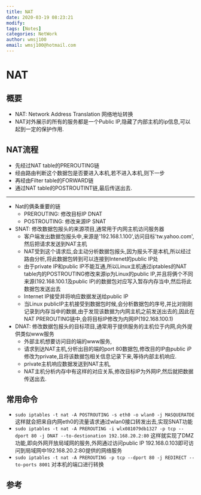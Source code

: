 ```yaml
---
title: NAT
date: 2020-03-19 08:23:21
modify: 
tags: [Notes]
categories: NetWork
author: wmsj100
email: wmsj100@hotmail.com
---
```


# NAT

## 概要

- NAT: Network Address Translation 网络地址转换
- NAT对外展示的所有的服务都是一个Public IP,隐藏了内部主机的ip信息,可以起到一定的保护作用.

## NAT流程

- 先经过NAT table的PREROUTING链
- 经由路由判断这个数据包是否要进入本机,若不进入本机,则下一步
- 再经由Filter table的FORWARD链
- 通过NAT table的POSTROUTINT链,最后传送出去.
---
- Nat的俩条重要的链
	- PREROUTING: 修改目标IP DNAT
	- POSTROUTING: 修改来源IP SNAT
- SNAT: 修改数据包报头的来源项目,通常用于内网主机访问服务器
	- 客户端发出数据包报头中,来源是'192.168.1.100',访问目标'tw.yahoo.com',然后把请求发送到NAT主机
	- NAT受到这个请求后,会主动分析数据包报头,因为报头不是本机,所以经过路由分析,将此数据包转到可以连接到Intenet的public IP处
	- 由于private IP和public IP不能互通,所以Linux主机通过iptables的NAT table内的POSTROUTING修改来源ip为Linux的public IP,并且将俩个不同来源(192.168.100.1及public IP)的数据包对应写入暂存内存当中,然后将此数据包发送出去
	- Internet IP接受并将响应数据发送给public IP
	- 当Linux publicIP主机接受到数据包时候,会分析数据包的序号,并比对刚刚记录到内存当中的数据,由于发现该数据为内网主机之前发送出去的,因此在NAT PREROUTING链中,会将目标IP修改为内网IP(192.168.100.1)
- DNAT: 修改数据包报头的目标项目,通常用于提供服务的主机位于内网,向外提供类似www服务
	- 外部主机想要访问目的端的www服务,
	- 请求到达NAT主机,分析出目的端的port 80数据包,修改目的IP由public iP 修改为private,且将该数据包相关信息记录下来,等待内部主机响应.
	- private主机响应数据发送到NAT主机,
	- NAT主机分析内存中有这样的对应关系,修改目标IP为外网IP,然后就把数据传送出去.

## 常用命令

- `sudo iptables -t nat -A POSTROUTING -s eth0 -o wlan0 -j MASQUERATDE` 这样就会把来自内网eth0的流量请求通过wlan0接口转发出去,实现SNAT功能
- `sudo iptables -t nat -A PREROUTING -i wlx081079db1327 -p tcp --dport 80 -j DNAT --to-destionation 192.168.20.2:80` 这样就实现了DMZ功能,即向外网开放局域网的服务,外网通过访问public IP 192.168.0.103即可访问到局域网中192.168.20.2:80提供的网络服务
- `sudo iptables -t nat -A PREROUTING -p tcp --dport 80 -j REDIRECT --to-ports 8001` 对本机的端口进行转换

## 参考

